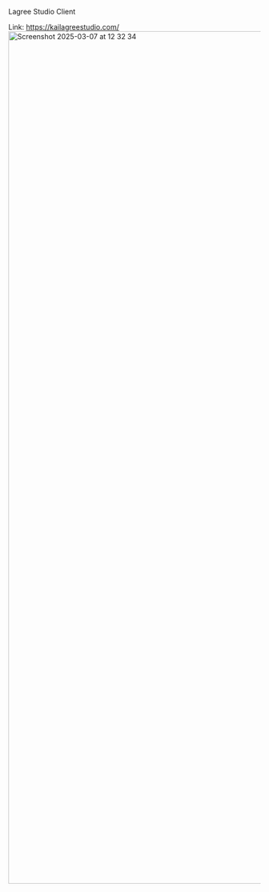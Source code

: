 Lagree Studio Client

Link: https://kailagreestudio.com/
<img width="1705" alt="Screenshot 2025-03-07 at 12 32 34" src="https://github.com/user-attachments/assets/d139e8b8-db98-481a-ae12-f359f2e7a2b3" />

